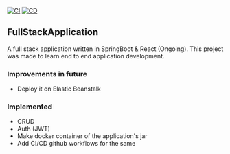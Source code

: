 [![CI](https://github.com/heyrmi/FullStackApplication/actions/workflows/build.yml/badge.svg?branch=master)](https://github.com/heyrmi/FullStackApplication/actions/workflows/build.yml)
[![CD](https://github.com/heyrmi/FullStackApplication/actions/workflows/deploy.yml/badge.svg?branch=master)](https://github.com/heyrmi/FullStackApplication/actions/workflows/deploy.yml)

## FullStackApplication

A full stack application written in SpringBoot & React (Ongoing).
This project was made to learn end to end application development.

### Improvements in future

- Deploy it on Elastic Beanstalk

### Implemented

- CRUD
- Auth (JWT)
- Make docker container of the application's jar
- Add CI/CD github workflows for the same
